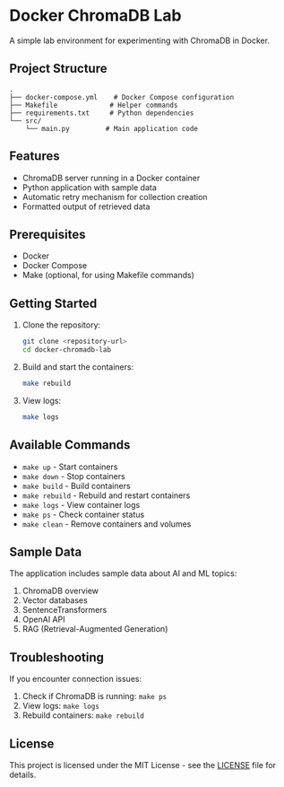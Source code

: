 # Docker ChromaDB Lab

A simple lab environment for experimenting with ChromaDB in Docker.

## Project Structure

```
.
├── docker-compose.yml    # Docker Compose configuration
├── Makefile             # Helper commands
├── requirements.txt     # Python dependencies
└── src/
    └── main.py         # Main application code
```

## Features

- ChromaDB server running in a Docker container
- Python application with sample data
- Automatic retry mechanism for collection creation
- Formatted output of retrieved data

## Prerequisites

- Docker
- Docker Compose
- Make (optional, for using Makefile commands)

## Getting Started

1. Clone the repository:

   ```bash
   git clone <repository-url>
   cd docker-chromadb-lab
   ```

2. Build and start the containers:

   ```bash
   make rebuild
   ```

3. View logs:
   ```bash
   make logs
   ```

## Available Commands

- `make up` - Start containers
- `make down` - Stop containers
- `make build` - Build containers
- `make rebuild` - Rebuild and restart containers
- `make logs` - View container logs
- `make ps` - Check container status
- `make clean` - Remove containers and volumes

## Sample Data

The application includes sample data about AI and ML topics:

1. ChromaDB overview
2. Vector databases
3. SentenceTransformers
4. OpenAI API
5. RAG (Retrieval-Augmented Generation)

## Troubleshooting

If you encounter connection issues:

1. Check if ChromaDB is running: `make ps`
2. View logs: `make logs`
3. Rebuild containers: `make rebuild`

## License

This project is licensed under the MIT License - see the [LICENSE](LICENSE) file for details.
